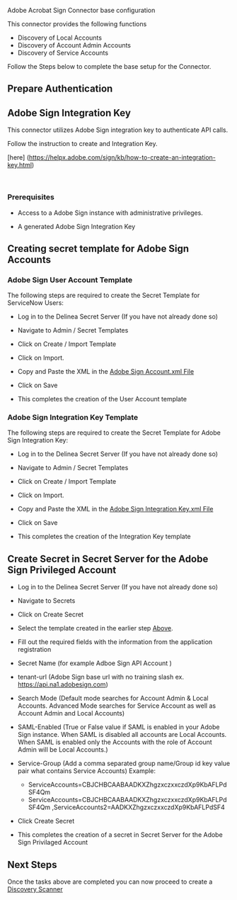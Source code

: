 Adobe Acrobat Sign Connector base configuration

  

This connector provides the following functions

  

- Discovery of Local Accounts
- Discovery of Account Admin Accounts
- Discovery of Service Accounts

  

Follow the Steps below to complete the base setup for the Connector.

  

## Prepare Authentication

  

## Adobe Sign Integration Key

  

This connector utilizes Adobe Sign integration key to authenticate API calls.

  

Follow the instruction to create and Integration Key.

  

[here] (https://helpx.adobe.com/sign/kb/how-to-create-an-integration-key.html)

​

### Prerequisites

  

- Access to a Adobe Sign instance with administrative privileges.

- A generated Adobe Sign Integration Key

  

## Creating secret template for Adobe Sign Accounts

  

### Adobe Sign User Account Template

  

The following steps are required to create the Secret Template for ServiceNow Users:

  

- Log in to the Delinea Secret Server (If you have not already done so)

- Navigate to Admin / Secret Templates

- Click on Create / Import Template

- Click on Import.

- Copy and Paste the XML in the [Adobe Sign Account.xml File](./Templates/Adobe%20Sign%20Account.xml)

- Click on Save

- This completes the creation of the User Account template

  

### Adobe Sign Integration Key Template

  

The following steps are required to create the Secret Template for Adobe Sign Integration Key:

  

- Log in to the Delinea Secret Server (If you have not already done so)

- Navigate to Admin / Secret Templates

- Click on Create / Import Template

- Click on Import.

- Copy and Paste the XML in the [Adobe Sign Integration Key.xml File](./Templates/Adobe%20Sign%20Integration%20Key.xml)

- Click on Save

- This completes the creation of the Integration Key template

  
  

## Create Secret in Secret Server for the Adobe Sign Privileged Account

- Log in to the Delinea Secret Server (If you have not already done so)

- Navigate to Secrets

- Click on Create Secret

- Select the template created in the earlier step [Above](#adobe-sign-integration-key-template).

- Fill out the required fields with the information from the application registration

- Secret Name (for example Adboe Sign API Account )

- tenant-url (Adobe Sign base url with no training slash ex. https://api.na1.adobesign.com)

- Search Mode (Default mode searches for Account Admin & Local Accounts. Advanced Mode searches for Service Account as well as Account Admin and Local Accounts)

- SAML-Enabled (True or False value if SAML is enabled in your Adobe Sign instance. When SAML is disabled all accounts are Local Accounts. When SAML is enabled only the Accounts with the role of Account Admin will be Local Accounts.)

- Service-Group (Add a comma separated  group name/Group id key value pair what contains Service Accounts)
Example:
	- ServiceAccounts=CBJCHBCAABAADKXZhgzxczxxczdXp9KbAFLPdSF4Qm 
	-  ServiceAccounts=CBJCHBCAABAADKXZhgzxczxxczdXp9KbAFLPdSF4Qm ,ServiceAccounts2=AADKXZhgzxczxxczdXp9KbAFLPdSF4

- Click Create Secret

- This completes the creation of a secret in Secret Server for the Adobe Sign Privilaged Account

  

## Next Steps

  

Once the tasks above are completed you can now proceed to create a [Discovery Scanner](./Discovery/readme.md)